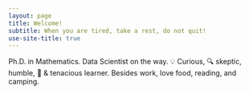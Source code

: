 ```yaml
---
layout: page
title: Welcome!
subtitle: When you are tired, take a rest, do not quit!
use-site-title: true
---
```


Ph.D. in Mathematics.  Data Scientist on the way. 💡 Curious, 🔍 skeptic, humble, 🔰 & tenacious learner. Besides work, love food, reading, and camping.
